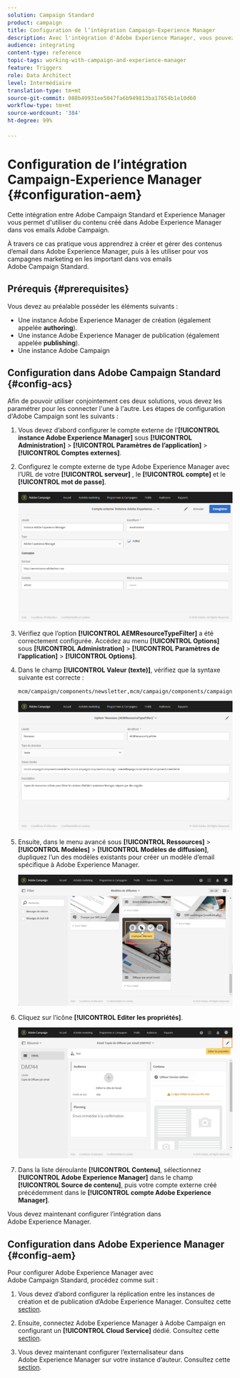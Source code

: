 ```yaml
---
solution: Campaign Standard
product: campaign
title: Configuration de l’intégration Campaign-Experience Manager
description: Avec l'intégration d'Adobe Experience Manager, vous pouvez créer du contenu directement dans AEM et l'utiliser ultérieurement dans Adobe Campaign.
audience: integrating
content-type: reference
topic-tags: working-with-campaign-and-experience-manager
feature: Triggers
role: Data Architect
level: Intermédiaire
translation-type: tm+mt
source-git-commit: 088b49931ee5047fa6b949813ba17654b1e10d60
workflow-type: tm+mt
source-wordcount: '384'
ht-degree: 99%

---
```



# Configuration de l’intégration Campaign-Experience Manager {#configuration-aem}

Cette intégration entre Adobe Campaign Standard et Experience Manager vous permet d&#39;utiliser du contenu créé dans Adobe Experience Manager dans vos emails Adobe Campaign.

À travers ce cas pratique vous apprendrez à créer et gérer des contenus d’email dans Adobe Experience Manager, puis à les utiliser pour vos campagnes marketing en les important dans vos emails Adobe Campaign Standard.

## Prérequis {#prerequisites}

Vous devez au préalable posséder les éléments suivants :

* Une instance Adobe Experience Manager de création (également appelée **authoring**).
* Une instance Adobe Experience Manager de publication (également appelée **publishing**).
* Une instance Adobe Campaign

## Configuration dans Adobe Campaign Standard {#config-acs}

Afin de pouvoir utiliser conjointement ces deux solutions, vous devez les paramétrer pour les connecter l&#39;une à l&#39;autre.
Les étapes de configuration d&#39;Adobe Campaign sont les suivants :

1. Vous devez d’abord configurer le compte externe de l’**[!UICONTROL instance Adobe Experience Manager]** sous **[!UICONTROL Administration]** > **[!UICONTROL Paramètres de l’application]** > **[!UICONTROL Comptes externes]**.

1. Configurez le compte externe de type Adobe Experience Manager avec l’URL de votre **[!UICONTROL serveur]** , le **[!UICONTROL compte]** et le **[!UICONTROL mot de passe]**.

   ![](assets/aem_1.png)

1. Vérifiez que l’option **[!UICONTROL AEMResourceTypeFilter]** a été correctement configurée. Accédez au menu **[!UICONTROL Options]** sous **[!UICONTROL Administration]** > **[!UICONTROL Paramètres de l’application]** > **[!UICONTROL Options]**.

1. Dans le champ **[!UICONTROL Valeur (texte)]**, vérifiez que la syntaxe suivante est correcte :

   ```
   mcm/campaign/components/newsletter,mcm/campaign/components/campaign_newsletterpage,mcm/neolane/components/newsletter
   ```

   ![](assets/aem_2.png)

1. Ensuite, dans le menu avancé sous **[!UICONTROL Ressources]** > **[!UICONTROL Modèles]** > **[!UICONTROL Modèles de diffusion]**, dupliquez l’un des modèles existants pour créer un modèle d’email spécifique à Adobe Experience Manager.

   ![](assets/aem_3.png)

1. Cliquez sur l’icône **[!UICONTROL Editer les propriétés]**.

   ![](assets/aem_4.png)

1. Dans la liste déroulante **[!UICONTROL Contenu]**, sélectionnez **[!UICONTROL Adobe Experience Manager]** dans le champ **[!UICONTROL Source de contenu]**, puis votre compte externe créé précédemment dans le **[!UICONTROL compte Adobe Experience Manager]**.

Vous devez maintenant configurer l’intégration dans Adobe Experience Manager.

## Configuration dans Adobe Experience Manager {#config-aem}

Pour configurer Adobe Experience Manager avec Adobe Campaign Standard, procédez comme suit :

1. Vous devez d’abord configurer la réplication entre les instances de création et de publication d’Adobe Experience Manager. Consultez cette [section](https://docs.adobe.com/content/help/fr/experience-manager-65/administering/integration/campaignstandard.html#configuring-adobe-experience-manager).

1. Ensuite, connectez Adobe Experience Manager à Adobe Campaign en configurant un **[!UICONTROL Cloud Service]** dédié. Consultez cette [section](https://docs.adobe.com/content/help/fr/experience-manager-65/administering/integration/campaignstandard.html#connecting-aem-to-adobe-campaign).

1. Vous devez maintenant configurer l’externalisateur dans Adobe Experience Manager sur votre instance d’auteur. Consultez cette [section](https://docs.adobe.com/content/help/fr/experience-manager-65/administering/integration/campaignstandard.html#configuring-the-externalizer).

